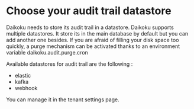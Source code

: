 # Choose your audit trail datastore

Daikoku needs to store its audit trail in a datastore. Daikoku supports multiple datastores. 
It store its in the main database by default but you can add another one besides. If you are afraid of filling your disk space too quickly, a purge mechanism can be activated thanks to an environment variable daikoku.audit.purge.cron

Available datastores for audit trail are the following :

* elastic
* kafka
* webhook

You can manage it in the tenant settings page.
